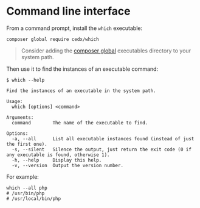 # Command line interface
From a command prompt, install the `which` executable:

```shell
composer global require cedx/which
```

> Consider adding the [composer global](https://getcomposer.org/doc/03-cli.md#global) executables directory to your system path.

Then use it to find the instances of an executable command:

```shell
$ which --help

Find the instances of an executable in the system path.

Usage:
  which [options] <command>

Arguments:
  command        The name of the executable to find.

Options:
  -a, --all      List all executable instances found (instead of just the first one).
  -s, --silent   Silence the output, just return the exit code (0 if any executable is found, otherwise 1).
  -h, --help     Display this help.
  -v, --version  Output the version number.
```

For example:

```shell
which --all php
# /usr/bin/php
# /usr/local/bin/php
```
